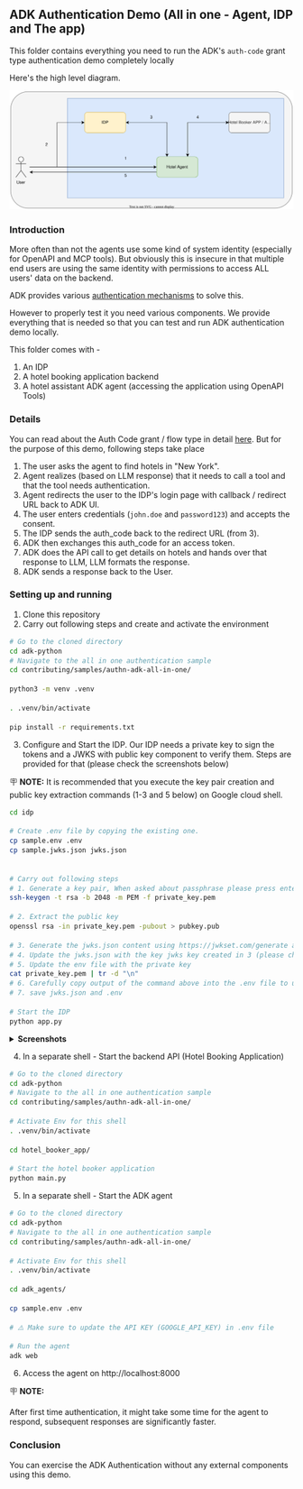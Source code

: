 ## ADK Authentication Demo (All in one - Agent, IDP and The app)

This folder contains everything you need to run the ADK's `auth-code` grant type authentication demo completely locally

Here's the high level diagram.

![alt](doc_images/adk-auth-all-in-one.svg)

### Introduction
More often than not the agents use some kind of system identity (especially for OpenAPI and MCP tools). But obviously this is insecure in that multiple end users are using the same identity with permissions to access ALL users' data on the backend.

ADK provides various [authentication mechanisms](https://google.github.io/adk-docs/tools/authentication/) to solve this.

However to properly test it you need various components. We provide everything that is needed so that you can test and run ADK authentication demo locally. 

This folder comes with - 

1. An IDP
2. A hotel booking application backend
3. A hotel assistant ADK agent (accessing the application using OpenAPI Tools)


### Details

You can read about the Auth Code grant / flow type in detail [here](https://developer.okta.com/blog/2018/04/10/oauth-authorization-code-grant-type). But for the purpose of this demo, following steps take place


1. The user asks the agent to find hotels in "New York".
2. Agent realizes (based on LLM response) that it needs to call a tool and that the tool needs authentication.
3. Agent redirects the user to the IDP's login page with callback / redirect URL back to ADK UI.
4. The user enters credentials (`john.doe` and `password123`) and accepts the consent.
5. The IDP sends the auth_code back to the redirect URL (from 3).
6. ADK then exchanges this auth_code for an access token.
7. ADK does the API call to get details on hotels and hands over that response to LLM, LLM formats the response.
8. ADK sends a response back to the User.


### Setting up and running

1. Clone this repository
2. Carry out following steps and create and activate the environment
```bash
# Go to the cloned directory
cd adk-python
# Navigate to the all in one authentication sample
cd contributing/samples/authn-adk-all-in-one/

python3 -m venv .venv

. .venv/bin/activate

pip install -r requirements.txt

```
3. Configure and Start the IDP. Our IDP needs a private key to sign the tokens and a JWKS with public key component to verify them. Steps are provided for that (please check the screenshots below)

🪧 **NOTE:**
It is recommended that you execute the key pair creation and public key extraction commands (1-3 and 5 below) on Google cloud shell.

```bash
cd idp

# Create .env file by copying the existing one.
cp sample.env .env
cp sample.jwks.json jwks.json


# Carry out following steps
# 1. Generate a key pair, When asked about passphrase please press enter (empty passphrase)
ssh-keygen -t rsa -b 2048 -m PEM -f private_key.pem

# 2. Extract the public key
openssl rsa -in private_key.pem -pubout > pubkey.pub

# 3. Generate the jwks.json content using https://jwkset.com/generate and this public key (choose key algorithm RS256 and Key use Signature) (Please check the screenshot)
# 4. Update the jwks.json with the key jwks key created in 3 (please check the screenshot)
# 5. Update the env file with the private key
cat private_key.pem | tr -d "\n"
# 6. Carefully copy output of the command above into the .env file to update the value of PRIVATE_KEY
# 7. save jwks.json and .env

# Start the IDP
python app.py
```
<details>

<summary><b>Screenshots</b></summary>
Generating JWKS - 

![alt](doc_images/jwksgen.png)

Updated `jwks.json` (notice the key is added in the existing array)

![alt](doc_images/jwks_updated.png)


</details>

4. In a separate shell - Start the backend API (Hotel Booking Application)
```bash
# Go to the cloned directory
cd adk-python
# Navigate to the all in one authentication sample
cd contributing/samples/authn-adk-all-in-one/

# Activate Env for this shell
. .venv/bin/activate

cd hotel_booker_app/

# Start the hotel booker application
python main.py

```

5. In a separate shell - Start the ADK agent
```bash
# Go to the cloned directory
cd adk-python
# Navigate to the all in one authentication sample
cd contributing/samples/authn-adk-all-in-one/

# Activate Env for this shell
. .venv/bin/activate

cd adk_agents/

cp sample.env .env

# ⚠️ Make sure to update the API KEY (GOOGLE_API_KEY) in .env file

# Run the agent
adk web

```
6. Access the agent on http://localhost:8000

🪧 **NOTE:**

After first time authentication,  it might take some time for the agent to respond, subsequent responses are significantly faster.

### Conclusion

You can exercise the ADK Authentication without any external components using this demo.

